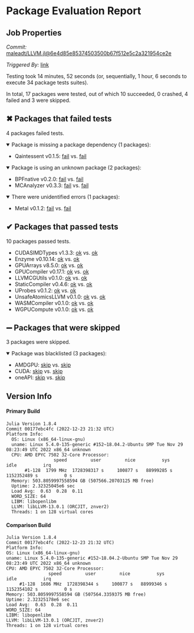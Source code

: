 # Package Evaluation Report

## Job Properties

*Commit:* [maleadt/LLVM.jl@6e4d85e85374503500b67f512e5c2a321954ce2e](https://github.com/maleadt/LLVM.jl/commit/6e4d85e85374503500b67f512e5c2a321954ce2e)

*Triggered By:* [link](https://github.com/maleadt/LLVM.jl/commit/6e4d85e85374503500b67f512e5c2a321954ce2e#commitcomment-95539957)

Testing took 14 minutes, 52 seconds (or, sequentially, 1 hour, 6 seconds to execute 34 package tests suites).

In total, 17 packages were tested, out of which 10 succeeded, 0 crashed, 4 failed and 3 were skipped.


## ✖ Packages that failed tests

4 packages failed tests.

<details open><summary>Package is missing a package dependency (1 packages):</summary>
<p>


- Qaintessent v0.1.5: [fail](https://s3.amazonaws.com/julialang-reports/nanosoldier/pkgeval/by_hash/6e4d85e/Qaintessent.primary.log) vs. [fail](https://s3.amazonaws.com/julialang-reports/nanosoldier/pkgeval/by_hash/6e4d85e/Qaintessent.against.log)

</p>
</details>

<details open><summary>Package is using an unknown package (2 packages):</summary>
<p>


- BPFnative v0.2.0: [fail](https://s3.amazonaws.com/julialang-reports/nanosoldier/pkgeval/by_hash/6e4d85e/BPFnative.primary.log) vs. [fail](https://s3.amazonaws.com/julialang-reports/nanosoldier/pkgeval/by_hash/6e4d85e/BPFnative.against.log)
- MCAnalyzer v0.3.3: [fail](https://s3.amazonaws.com/julialang-reports/nanosoldier/pkgeval/by_hash/6e4d85e/MCAnalyzer.primary.log) vs. [fail](https://s3.amazonaws.com/julialang-reports/nanosoldier/pkgeval/by_hash/6e4d85e/MCAnalyzer.against.log)

</p>
</details>

<details open><summary>There were unidentified errors (1 packages):</summary>
<p>


- Metal v0.1.2: [fail](https://s3.amazonaws.com/julialang-reports/nanosoldier/pkgeval/by_hash/6e4d85e/Metal.primary.log) vs. [fail](https://s3.amazonaws.com/julialang-reports/nanosoldier/pkgeval/by_hash/6e4d85e/Metal.against.log)

</p>
</details>


## ✔ Packages that passed tests

10 packages passed tests.

- CUDASIMDTypes v1.3.3: [ok](https://s3.amazonaws.com/julialang-reports/nanosoldier/pkgeval/by_hash/6e4d85e/CUDASIMDTypes.primary.log) vs. [ok](https://s3.amazonaws.com/julialang-reports/nanosoldier/pkgeval/by_hash/6e4d85e/CUDASIMDTypes.against.log)
- Enzyme v0.10.14: [ok](https://s3.amazonaws.com/julialang-reports/nanosoldier/pkgeval/by_hash/6e4d85e/Enzyme.primary.log) vs. [ok](https://s3.amazonaws.com/julialang-reports/nanosoldier/pkgeval/by_hash/6e4d85e/Enzyme.against.log)
- GPUArrays v8.5.0: [ok](https://s3.amazonaws.com/julialang-reports/nanosoldier/pkgeval/by_hash/6e4d85e/GPUArrays.primary.log) vs. [ok](https://s3.amazonaws.com/julialang-reports/nanosoldier/pkgeval/by_hash/6e4d85e/GPUArrays.against.log)
- GPUCompiler v0.17.1: [ok](https://s3.amazonaws.com/julialang-reports/nanosoldier/pkgeval/by_hash/6e4d85e/GPUCompiler.primary.log) vs. [ok](https://s3.amazonaws.com/julialang-reports/nanosoldier/pkgeval/by_hash/6e4d85e/GPUCompiler.against.log)
- LLVMCGUtils v0.1.0: [ok](https://s3.amazonaws.com/julialang-reports/nanosoldier/pkgeval/by_hash/6e4d85e/LLVMCGUtils.primary.log) vs. [ok](https://s3.amazonaws.com/julialang-reports/nanosoldier/pkgeval/by_hash/6e4d85e/LLVMCGUtils.against.log)
- StaticCompiler v0.4.6: [ok](https://s3.amazonaws.com/julialang-reports/nanosoldier/pkgeval/by_hash/6e4d85e/StaticCompiler.primary.log) vs. [ok](https://s3.amazonaws.com/julialang-reports/nanosoldier/pkgeval/by_hash/6e4d85e/StaticCompiler.against.log)
- UProbes v0.1.2: [ok](https://s3.amazonaws.com/julialang-reports/nanosoldier/pkgeval/by_hash/6e4d85e/UProbes.primary.log) vs. [ok](https://s3.amazonaws.com/julialang-reports/nanosoldier/pkgeval/by_hash/6e4d85e/UProbes.against.log)
- UnsafeAtomicsLLVM v0.1.0: [ok](https://s3.amazonaws.com/julialang-reports/nanosoldier/pkgeval/by_hash/6e4d85e/UnsafeAtomicsLLVM.primary.log) vs. [ok](https://s3.amazonaws.com/julialang-reports/nanosoldier/pkgeval/by_hash/6e4d85e/UnsafeAtomicsLLVM.against.log)
- WASMCompiler v0.1.0: [ok](https://s3.amazonaws.com/julialang-reports/nanosoldier/pkgeval/by_hash/6e4d85e/WASMCompiler.primary.log) vs. [ok](https://s3.amazonaws.com/julialang-reports/nanosoldier/pkgeval/by_hash/6e4d85e/WASMCompiler.against.log)
- WGPUCompute v0.1.0: [ok](https://s3.amazonaws.com/julialang-reports/nanosoldier/pkgeval/by_hash/6e4d85e/WGPUCompute.primary.log) vs. [ok](https://s3.amazonaws.com/julialang-reports/nanosoldier/pkgeval/by_hash/6e4d85e/WGPUCompute.against.log)


## ➖ Packages that were skipped

3 packages were skipped.

<details open><summary>Package was blacklisted (3 packages):</summary>
<p>


- AMDGPU: [skip](https://s3.amazonaws.com/julialang-reports/nanosoldier/pkgeval/by_hash/6e4d85e/AMDGPU.primary.log) vs. [skip](https://s3.amazonaws.com/julialang-reports/nanosoldier/pkgeval/by_hash/6e4d85e/AMDGPU.against.log)
- CUDA: [skip](https://s3.amazonaws.com/julialang-reports/nanosoldier/pkgeval/by_hash/6e4d85e/CUDA.primary.log) vs. [skip](https://s3.amazonaws.com/julialang-reports/nanosoldier/pkgeval/by_hash/6e4d85e/CUDA.against.log)
- oneAPI: [skip](https://s3.amazonaws.com/julialang-reports/nanosoldier/pkgeval/by_hash/6e4d85e/oneAPI.primary.log) vs. [skip](https://s3.amazonaws.com/julialang-reports/nanosoldier/pkgeval/by_hash/6e4d85e/oneAPI.against.log)

</p>
</details>


## Version Info

#### Primary Build

```
Julia Version 1.8.4
Commit 00177ebc4fc (2022-12-23 21:32 UTC)
Platform Info:
  OS: Linux (x86_64-linux-gnu)
  uname: Linux 5.4.0-135-generic #152~18.04.2-Ubuntu SMP Tue Nov 29 08:23:49 UTC 2022 x86_64 unknown
  CPU: AMD EPYC 7502 32-Core Processor: 
                  speed         user         nice          sys         idle          irq
       #1-128  1799 MHz  1728398317 s     100877 s   88999285 s  1152352489 s          0 s
  Memory: 503.8059997558594 GB (507566.20703125 MB free)
  Uptime: 2.32325045e6 sec
  Load Avg:  0.63  0.28  0.11
  WORD_SIZE: 64
  LIBM: libopenlibm
  LLVM: libLLVM-13.0.1 (ORCJIT, znver2)
  Threads: 1 on 128 virtual cores

```

  #### Comparison Build

  ```
Julia Version 1.8.4
Commit 00177ebc4fc (2022-12-23 21:32 UTC)
Platform Info:
  OS: Linux (x86_64-linux-gnu)
  uname: Linux 5.4.0-135-generic #152~18.04.2-Ubuntu SMP Tue Nov 29 08:23:49 UTC 2022 x86_64 unknown
  CPU: AMD EPYC 7502 32-Core Processor: 
                  speed         user         nice          sys         idle          irq
       #1-128  1686 MHz  1728398344 s     100877 s   88999346 s  1152354102 s          0 s
  Memory: 503.8059997558594 GB (507564.3359375 MB free)
  Uptime: 2.32325178e6 sec
  Load Avg:  0.63  0.28  0.11
  WORD_SIZE: 64
  LIBM: libopenlibm
  LLVM: libLLVM-13.0.1 (ORCJIT, znver2)
  Threads: 1 on 128 virtual cores

  ```
  <!-- Generated on 2023-01-09T09:46:24.153 -->

